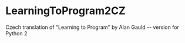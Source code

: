 LearningToProgram2CZ
====================

Czech translation of "Learning to Program" by Alan Gauld -- version for Python 2
